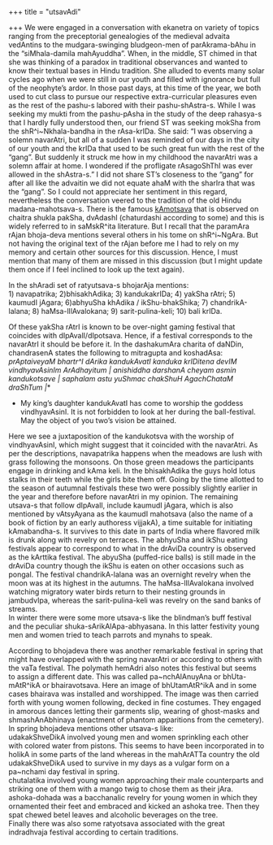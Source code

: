 +++
title = "utsavAdi"

+++
We were engaged in a conversation with ekanetra on variety of topics
ranging from the preceptorial genealogies of the medieval advaita
vedAntins to the mudgara-swinging bludgeon-men of parAkrama-bAhu in the
“siMhala-damila mahAyuddha”. When, in the middle, ST chimed in that
she was thinking of a paradox in traditional observances and wanted to
know their textual bases in Hindu tradition. She alluded to events many
solar cycles ago when we were still in our youth and filled with
ignorance but full of the neophyte’s ardor. In those past days, at this
time of the year, we both used to cut class to pursue our respective
extra-curricular pleasures even as the rest of the pashu-s labored with
their pashu-shAstra-s. While I was seeking my mukti from the pashu-pAsha
in the study of the deep rahasya-s that I hardly fully understood then,
our friend ST was seeking mokSha from the shR^i\~Nkhala-bandha in the
rAsa-krIDa. She said: “I was observing a solemn navarAtri, but all of a
sudden I was reminded of our days in the city of our youth and the krIDa
that used to be such great fun with the rest of the “gang”. But suddenly
it struck me how in my childhood the navarAtri was a solemn affair at
home. I wondered if the profligate rAsagoShThI was ever allowed in the
shAstra-s.” I did not share ST’s closeness to the “gang” for after all
like the advaitin we did not equate ahaM with the sharIra that was the
“gang”. So I could not appreciate her sentiment in this regard,
nevertheless the conversation veered to the tradition of the old Hindu
madana-mahotsava-s. There is the famous
[kAmotsava](https://manasataramgini.wordpress.com/2004/09/01/the-festival-of-kama/)
that is observed on chaitra shukla pakSha, dvAdashI (chaturdashi
according to some) and this is widely referred to in saMskR^ita
literature. But I recall that the paramAra rAjan bhoja-deva mentions
several others in his tome on shR^i\~NgAra. But not having the original
text of the rAjan before me I had to rely on my memory and certain other
sources for this discussion. Hence, I must mention that many of them are
missed in this discussion (but I might update them once if I feel
inclined to look up the text again).

In the shAradi set of ratyutsava-s bhojarAja mentions:  
1\) navapatrika; 2)bhisakhAdika; 3) kandukakrIDa; 4) yakSha rAtri; 5)
kaumudI jAgara; 6)abhyuSha khAdika / ikShu-bhakShika; 7)
chandrikA-lalana; 8) haMsa-lIlAvalokana; 9) sarit-pulina-keli; 10) bali
krIDa.

Of these yakSha rAtrI is known to be over-night gaming festival that
coincides with dIpAvalI/dIpotsava. Hence, if a festival corresponds to
the navarAtrI it should be before it. In the dashakumAra charita of
daNDin, chandrasenA states the following to mitragupta and koshadAsa:  
*prAptaiveyaM bhartr^I dArika kandukAvatI kanduka krIDitena devIM
vindhyavAsinIm ArAdhayitum | anishiddha darshanA cheyam asmin
kandukotsave | saphalam astu yuShmac chakShuH AgachChataM draShTum |**  
* My king’s daughter kandukAvatI has come to worship the goddess
vindhyavAsinI. It is not forbidden to look at her during the
ball-festival. May the object of you two’s vision be attained.

Here we see a juxtaposition of the kandukotsva with the worship of
vindhyavAsinI, which might suggest that it coincided with the navarAtri.
As per the descriptions, navapatrika happens when the meadows are lush
with grass following the monsoons. On those green meadows the
participants engage in drinking and kAma keli. In the bhisakhAdika the
guys hold lotus stalks in their teeth while the girls bite them off.
Going by the time allotted to the season of autumnal festivals these two
were possibly slightly earlier in the year and therefore before
navarAtri in my opinion. The remaining utsava-s that follow dIpAvalI,
include kaumudI jAgara, which is also mentioned by vAtsyAyana as the
kaumudI mahotsava (also the name of a book of fiction by an early
authoress vijjakA), a time suitable for initiating kAmabandha-s. It
survives to this date in parts of India where flavored milk is drunk
along with revelry on terraces. The abhyuSha and ikShu eating festivals
appear to correspond to what in the drAviDa country is observed as the
kArttika festival. The abyuSha (puffed-rice balls) is still made in the
drAviDa country though the ikShu is eaten on other occasions such as
pongal. The festival chandrikA-lalana was an overnight revelry when the
moon was at its highest in the autumns. The haMsa-lIlAvalokana involved
watching migratory water birds return to their nesting grounds in
jambudvIpa, whereas the sarit-pulina-keli was revelry on the sand banks
of streams.  
In winter there were some more utsava-s like the blindman’s buff
festival and the peculiar shuka-sArikAlApa-abhyasana. In this latter
festivity young men and women tried to teach parrots and mynahs to
speak.

According to bhojadeva there was another remarkable festival in spring
that might have overlapped with the spring navarAtri or according to
others with the vaTa festival. The polymath hemAdri also notes this
festival but seems to assign a different date. This was called
pa\~nchAlAnuyAna or bhUta-mAtR^ikA or bhairavotsava. Here an image of
bhUtamAtR^ikA and in some cases bhairava was installed and worshipped.
The image was then carried forth with young women following, decked in
fine costumes. They engaged in amorous dances letting their garments
slip, wearing of ghost-masks and shmashAnAbhinaya (enactment of phantom
apparitions from the cemetery). In spring bhojadeva mentions other
utsava-s like:  
udakakShveDikA involved young men and women sprinkling each other with
colored water from pistons. This seems to have been incorporated in to
holikA in some parts of the land whereas in the mahArATTa country the
old udakakShveDikA used to survive in my days as a vulgar form on a
pa\~nchami day festival in spring.  
chutalatika involved young women approaching their male counterparts and
striking one of them with a mango twig to chose them as their jAra.  
ashoka-dohada was a bacchanalic revelry for young women in which they
ornamented their feet and embraced and kicked an ashoka tree. Then they
spat chewed betel leaves and alcoholic beverages on the tree.  
Finally there was also some ratyotsava associated with the great
indradhvaja festival according to certain traditions.
